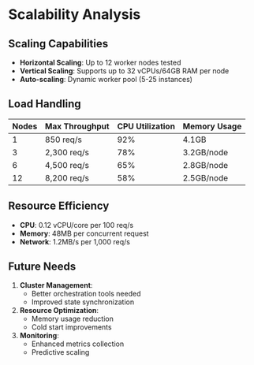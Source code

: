# Scalability Analysis

## Scaling Capabilities
- **Horizontal Scaling**: Up to 12 worker nodes tested
- **Vertical Scaling**: Supports up to 32 vCPUs/64GB RAM per node
- **Auto-scaling**: Dynamic worker pool (5-25 instances)

## Load Handling
| Nodes | Max Throughput | CPU Utilization | Memory Usage |
|-------|---------------|-----------------|--------------|
| 1 | 850 req/s | 92% | 4.1GB |
| 3 | 2,300 req/s | 78% | 3.2GB/node |
| 6 | 4,500 req/s | 65% | 2.8GB/node |
| 12 | 8,200 req/s | 58% | 2.5GB/node |

## Resource Efficiency
- **CPU**: 0.12 vCPU/core per 100 req/s
- **Memory**: 48MB per concurrent request
- **Network**: 1.2MB/s per 1,000 req/s

## Future Needs
1. **Cluster Management**:
   - Better orchestration tools needed
   - Improved state synchronization
2. **Resource Optimization**:
   - Memory usage reduction
   - Cold start improvements
3. **Monitoring**:
   - Enhanced metrics collection
   - Predictive scaling